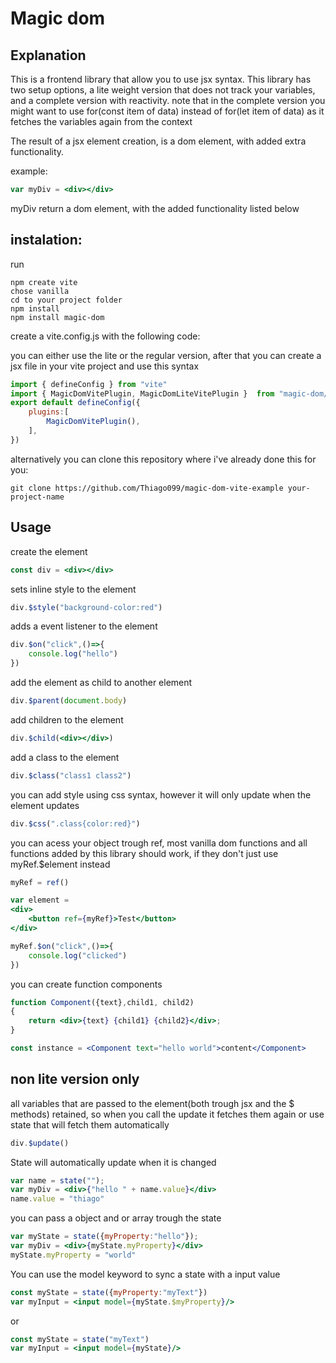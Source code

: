 # Magic dom

## Explanation

This is a frontend library that allow you to use jsx syntax. This library has two setup options, a lite weight version that does not track your variables, and a complete version with reactivity. note that in the complete version you might want to use for(const item of data) instead of for(let item of data) as it fetches the variables again from the context

The result of a jsx element creation, is a dom element, with added extra functionality.

example:

```jsx
var myDiv = <div></div>
```

myDiv return a dom element, with the added functionality listed below

## instalation:

run
```
npm create vite
chose vanilla
cd to your project folder
npm install
npm install magic-dom
```
create a vite.config.js with the following code:

you can either use the lite or the regular version, after that you can create a jsx file in your
vite project and use this syntax

```js
import { defineConfig } from "vite"
import { MagicDomVitePlugin, MagicDomLiteVitePlugin }  from "magic-dom/vite-plugin"
export default defineConfig({
    plugins:[
        MagicDomVitePlugin(),
    ],
})
```

alternatively you can clone this repository where i've already done this for you:

```
git clone https://github.com/Thiago099/magic-dom-vite-example your-project-name
```

## Usage

create the element
```jsx
const div = <div></div>
```

sets inline style to the element
```jsx
div.$style("background-color:red")
```

adds a event listener to the element
```jsx
div.$on("click",()=>{
    console.log("hello")
})
```

add the element as child to another element
```jsx
div.$parent(document.body)
```

add children to the element
```jsx
div.$child(<div></div>)
```

add a class to the element
```jsx
div.$class("class1 class2")
```

you can add style using css syntax, however it will only update when the element updates
```jsx
div.$css(".class{color:red}")
```

you can acess your object trough ref, most vanilla dom functions and all functions added by this library should work,
if they don't just use myRef.$element instead
```jsx
myRef = ref()

var element =
<div>
    <button ref={myRef}>Test</button>
</div>

myRef.$on("click",()=>{
    console.log("clicked")
})
```

you can create function components

```jsx
function Component({text},child1, child2)
{
    return <div>{text} {child1} {child2}</div>;
}

const instance = <Component text="hello world">content</Component>
```

## non lite version only

all variables that are passed to the element(both trough jsx and the $ methods) retained, so when you call
the update it fetches them again or use state that will fetch them automatically
```jsx
div.$update()
```

State will automatically update when it is changed
```jsx
var name = state("");
var myDiv = <div>{"hello " + name.value}</div>
name.value = "thiago"
```

you can pass a object and or array trough the state
```jsx
var myState = state({myProperty:"hello"});
var myDiv = <div>{myState.myProperty}</div>
myState.myProperty = "world"
```

You can use the model keyword to sync a state with a input value
```jsx
const myState = state({myProperty:"myText"})
var myInput = <input model={myState.$myProperty}/>
```
or 
```jsx
const myState = state("myText")
var myInput = <input model={myState}/>
```



